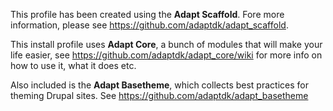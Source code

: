 This profile has been created using the **Adapt Scaffold**. Fore more information,
please see https://github.com/adaptdk/adapt_scaffold.

This install profile uses **Adapt Core**, a bunch of modules that will make
your life easier, see https://github.com/adaptdk/adapt_core/wiki for more info
on how to use it, what it does etc.

Also included is the **Adapt Basetheme**, which collects best practices for
theming Drupal sites. See https://github.com/adaptdk/adapt_basetheme
